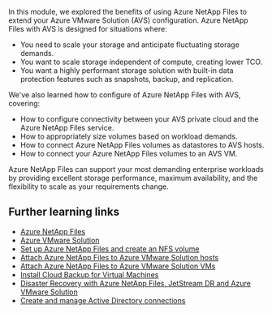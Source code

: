 In this module, we explored the benefits of using Azure NetApp Files to extend your Azure VMware Solution (AVS) configuration. Azure NetApp Files with AVS is designed for situations where:

- You need to scale your storage and anticipate fluctuating storage demands.
- You want to scale storage independent of compute, creating lower TCO.
- You want a highly performant storage solution with built-in data protection features such as snapshots, backup, and replication.

We've also learned how to configure of Azure NetApp Files with AVS, covering:

- How to configure connectivity between your AVS private cloud and the Azure NetApp Files service.
- How to appropriately size volumes based on workload demands.
- How to connect Azure NetApp Files volumes as datastores to AVS hosts.
- How to connect your Azure NetApp Files volumes to an AVS VM.


Azure NetApp Files can support your most demanding enterprise workloads by providing excellent storage performance, maximum availability, and the flexibility to scale as your requirements change.

## Further learning links

* [Azure NetApp Files](https://azure.microsoft.com/services/netapp/)
* [Azure VMware Solution](https://azure.microsoft.com/products/azure-vmware/#product-overview)
* [Set up Azure NetApp Files and create an NFS volume](/azure/azure-netapp-files/azure-netapp-files-quickstart-set-up-account-create-volumes)
* [Attach Azure NetApp Files to Azure VMware Solution hosts](/azure/azure-vmware/attach-azure-netapp-files-to-azure-vmware-solution-hosts)
* [Attach Azure NetApp Files to Azure VMware Solution VMs](/azure/azure-vmware/netapp-files-with-azure-vmware-solution)
* [Install Cloud Backup for Virtual Machines](/azure/azure-vmware/install-cloud-backup-virtual-machines)
* [Disaster Recovery with Azure NetApp Files, JetStream DR and Azure VMware Solution](/azure/azure-vmware/deploy-disaster-recovery-using-jetstream#disaster-recovery-with-azure-netapp-files-jetstream-dr-and-azure-vmware-solution)
* [Create and manage Active Directory connections](/azure/azure-netapp-files/create-active-directory-connections)
